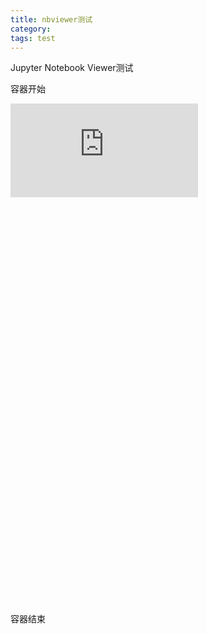 ```yaml
---
title: nbviewer测试
category: 
tags: test
---
```


Jupyter Notebook Viewer测试

<!--more-->

容器开始

<div style="height:800px">
    <iframe src="https://nbviewer.jupyter.org/github/Nemo1166/nemo1166.github.io/blob/master/assets/notebook/sample.ipynb" frameborder="0" > </iframe>
</div>

容器结束
